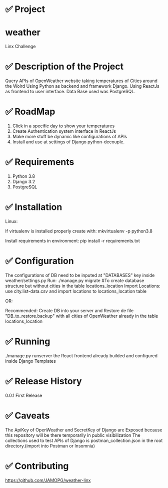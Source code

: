 # ✅ Project 
# weather
Linx Challenge


# ✅ Description of the Project
Query APIs of OpenWeather website taking temperatures of Cities around the Wolrd
Using Python as backend and framework Django.
Using ReactJs as frontend to user interface.
Data Base used was PostgreSQL.


# ✅  RoadMap
1. Click in a specific day to show your temperatures
2. Create Authentication system interface in ReactJs
3. Make more stuff be dynamic like configurations of APIs
4. Install and use at settings of Django python-decouple. 


# ✅  Requirements
1. Python 3.8
2. Django 3.2 
3. PostgreSQL


# ✅  Installation
Linux:

If virtualenv is installed properly create with:
mkvirtualenv -p python3.8

Install requirements in environment:
pip install -r requirements.txt


# ✅  Configuration
The configurations of DB need to be inputed at  "DATABASES" key inside weather/settings.py
Run: ./manage.py migrate #To create database structure but without cities in the table locations_location
Import Locations: use city.list-data.csv and import locations to locations_location table

OR:

Recommended: Create DB into your server and Restore de file "DB_to_restore.backup" with all cities of OpenWeather already in the table locations_location


# ✅  Running
./manage.py runserver
the React frontend already builded and configured inside Django Templates


# ✅  Release History
0.0.1 First Release

# ✅  Caveats
The ApiKey of OpenWeather and SecretKey of Django are Exposed because this repository will be there temporarily in public visibilization
The collections used to test APIs of Django is postman_collection.json in the root directory.(import into Postman or Insomnia)

# ✅ Contributing
https://github.com/JAMOPG/weather-linx
